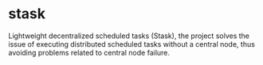 # stask
Lightweight decentralized scheduled tasks  (Stask), the project solves the issue of executing distributed scheduled tasks without a central node, thus avoiding problems related to central node failure.
